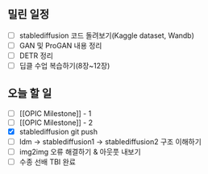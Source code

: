 ## 밀린 일정
- [ ] stablediffusion 코드 돌려보기(Kaggle dataset, Wandb)
- [ ] GAN 및 ProGAN 내용 정리
- [ ] DETR 정리
- [ ] 딥클 수업 복습하기(8장~12장)

## 오늘 할 일
- [ ] [[OPIC Milestone]] - 1
- [ ] [[OPIC Milestone]] - 2
- [x] stablediffusion git push
- [ ]  ldm -> stablediffusion1 -> stablediffusion2 구조 이해하기
- [ ] img2img 오류 해결하기 & 아웃풋 내보기
- [ ] 수종 선배 TBI 완료